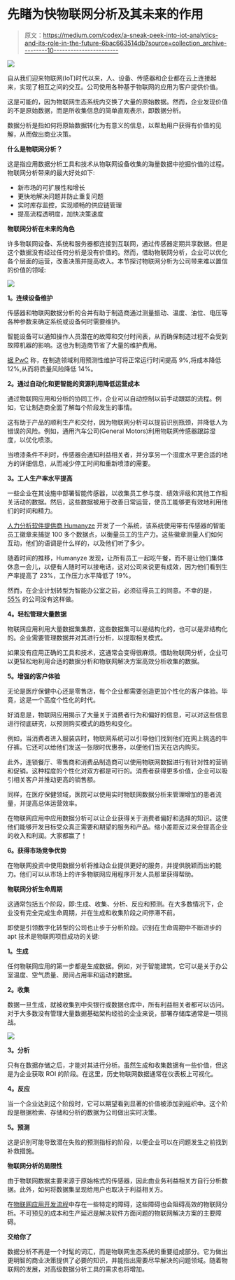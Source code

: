 # 先睹为快物联网分析及其未来的作用

> 原文：<https://medium.com/codex/a-sneak-peek-into-iot-analytics-and-its-role-in-the-future-6bac663514db?source=collection_archive---------10----------------------->

![](img/776c20f5349ce8cfe26f856306ad72a8.png)

自从我们迎来物联网(IoT)时代以来，人、设备、传感器和企业都在云上连接起来，实现了相互之间的交互。公司使用各种基于物联网的应用为客户提供价值。

这是可能的，因为物联网生态系统内交换了大量的原始数据。然而，企业发现价值的不是原始数据，而是所收集信息的简单直观表示，即数据分析。

数据分析是指如何将原始数据转化为有意义的信息，以帮助用户获得有价值的见解，从而做出商业决策。

**什么是物联网分析？**

这是指应用数据分析工具和技术从物联网设备收集的海量数据中挖掘价值的过程。物联网分析带来的最大好处如下:

*   新市场的可扩展性和增长
*   更快地解决问题并防止重复问题
*   实时库存监控，实现顺畅的供应链管理
*   提高流程透明度，加快决策速度

**物联网分析在未来的角色**

许多物联网设备、系统和服务器都连接到互联网，通过传感器定期共享数据。但是这个数据没有经过任何分析是没有价值的。然而，借助物联网分析，企业可以优化各个层面的运营，改善决策并提高收入。本节探讨物联网分析为公司带来难以置信的价值的领域:

![](img/1edfaf633f6b447b3526713d8bbc3722.png)

**1。连续设备维护**

传感器和物联网数据分析的合并有助于制造商通过测量振动、温度、油位、电压等各种参数来确定系统或设备何时需要维护。

智能设备可以通知操作人员潜在的故障和交付时间表，从而确保制造过程不会受到故障机器的影响。这也为制造商节省了大量的维护费用。

[据 PwC](https://www.pwc.be/en/documents/20180926-pdm40-beyond-the-hype-report.pdf) 称，在制造领域利用预测性维护可将正常运行时间提高 9%,将成本降低 12%,从而将质量风险降低 14%。

**2。通过自动化和更智能的资源利用降低运营成本**

通过物联网应用和分析的协同工作，企业可以自动控制以前手动跟踪的流程。例如，它让制造商全面了解每个阶段发生的事情。

这有助于产品的顺利生产和交付，因为物联网分析可以提前识别瓶颈，并降低人为错误的风险。例如，通用汽车公司(General Motors)利用物联网传感器跟踪湿度，以优化喷漆。

当喷漆条件不利时，传感器会通知利益相关者，并分享另一个湿度水平更合适的地方的详细信息，从而减少停工时间和重新喷漆的需要。

**3。工人生产率水平提高**

一些企业在其设施中部署智能传感器，以收集员工参与度、绩效评级和其他工作相关活动的数据。然后，这些数据被用于改善日常运营，使员工能够更有效地利用他们的时间和精力。

[人力分析软件提供商 Humanyze](https://humanyze.com/) 开发了一个系统，该系统使用带有传感器的智能员工徽章来捕捉 100 多个数据点，以衡量员工的生产力。这些徽章测量人们如何互动，他们的语调是什么样的，以及他们听了多少。

随着时间的推移，Humanyze 发现，让所有员工一起吃午餐，而不是让他们集体休息一会儿，以便有人随时可以接电话，这对公司来说更有成效，因为他们看到生产率提高了 23%，工作压力水平降低了 19%。

然而，在企业计划转型为智能办公室之前，必须征得员工的同意。不幸的是， [55%](https://www.accenture.com/_acnmedia/Thought-Leadership-Assets/PDF/Accenture-WF-Decoding-Organizational-DNA.pdf) 的公司没有这样做。

**4。轻松管理大量数据**

物联网应用利用大量数据集集群，这些数据集可以是结构化的，也可以是非结构化的。企业需要管理数据并对其进行分析，以提取相关模式。

如果没有应用正确的工具和技术，这通常会变得很麻烦。借助物联网分析，企业可以更轻松地利用合适的数据分析和物联网解决方案高效分析收集的数据。

**5。增强的客户体验**

无论是医疗保健中心还是零售店，每个企业都需要创造更加个性化的客户体验。毕竟，这是一个高度个性化的时代。

好消息是，物联网应用揭示了大量关于消费者行为和偏好的信息，可以对这些信息进行彻底研究，以预测购买模式的趋势和变化。

例如，当消费者进入服装店时，物联网系统可以引导他们找到他们在网上挑选的牛仔裤。它还可以给他们发送一张限时优惠券，以便他们当天在店内购买。

此外，连锁餐厅、零售商和消费品制造商可以使用物联网数据进行有针对性的营销和促销。这种程度的个性化对双方都是可行的。消费者获得更多价值，企业可以吸引相关客户并推动更高的销售额。

同样，在医疗保健领域，医院可以使用实时物联网数据分析来管理增加的患者流量，并提高总体运营效率。

在物联网应用中应用数据分析可以让企业获得关于消费者偏好和选择的知识。这使他们能够开发目标受众真正需要和期望的服务和产品。缩小差距反过来会提高企业的收入和利润。大家都赢了！

**6。获得市场竞争优势**

在物联网投资中使用数据分析将推动企业提供更好的服务，并提供脱颖而出的能力。他们可以从市场上的许多物联网应用程序开发人员那里获得帮助。

**物联网分析生命周期**

这通常包括五个阶段，即:生成、收集、分析、反应和预测。在大多数情况下，企业没有完全完成生命周期，并在生成和收集阶段之间停滞不前。

即使是引领数字化转型的公司也止步于分析阶段。识别在生命周期中不断进步的 apt 技术是物联网项目成功的关键:

**1。生成**

任何物联网应用的第一步都是生成数据。例如，对于智能建筑，它可以是关于办公室温度、空气质量、房间占用率和运动的数据。

**2。收集**

数据一旦生成，就被收集到中央银行或数据仓库中，所有利益相关者都可以访问。对于大多数没有管理大量数据基础架构经验的企业来说，部署存储库通常是一项挑战。

![](img/7720902f12b1be622bdded5bce03627d.png)

**3。分析**

只有在数据存储之后，才能对其进行分析。虽然生成和收集数据有一些价值，但这是为企业获取 ROI 的阶段。在这里，历史物联网数据通常在仪表板上可视化。

**4。反应**

当一个企业达到这个阶段时，它可以期望看到显著的价值被添加到组织中。这个阶段是根据检索、存储和分析的数据为公司做出实时决策。

**5。预测**

这是识别可能导致潜在失败的预测指标的阶段，以便企业可以在问题发生之前找到补救措施。

**物联网分析的局限性**

由于物联网数据主要来源于原始格式的传感器，因此由业务利益相关方自行分析数据。此外，如何将数据集呈现给用户也取决于利益相关方。

在[物联网应用开发流程](https://www.intuz.com/iot-product-development-guide)中存在一些特定的障碍，这些障碍也会阻碍高效的物联网分析。不可预见的成本和生产延迟是解决软件方面问题的物联网解决方案的主要障碍。

**交给你了**

数据分析不再是一个时髦的词汇，而是物联网生态系统的重要组成部分。它为做出更明智的商业决策提供了必要的知识，并能指出需要尽早解决的问题领域。随着物联网的发展，对高级数据分析工具的需求也将增加。